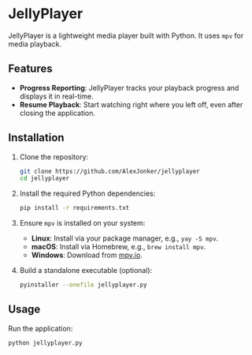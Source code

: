 # JellyPlayer

JellyPlayer is a lightweight media player built with Python. It uses `mpv` for media playback.

## Features

- **Progress Reporting**: JellyPlayer tracks your playback progress and displays it in real-time.
- **Resume Playback**: Start watching right where you left off, even after closing the application.

## Installation

1. Clone the repository:
    ```bash
    git clone https://github.com/AlexJonker/jellyplayer
    cd jellyplayer
    ```

2. Install the required Python dependencies:
    ```bash
    pip install -r requirements.txt
    ```

3. Ensure `mpv` is installed on your system:
    - **Linux**: Install via your package manager, e.g., `yay -S mpv`.
    - **macOS**: Install via Homebrew, e.g., `brew install mpv`.
    - **Windows**: Download from [mpv.io](https://mpv.io/installation/).

4. Build a standalone executable (optional):
    ```bash
    pyinstaller --onefile jellyplayer.py
    ```

## Usage

Run the application:
```bash
python jellyplayer.py
```